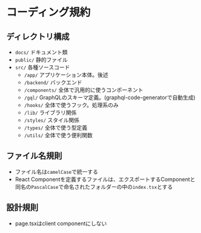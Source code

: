 # コーディング規約

## ディレクトリ構成

- `docs/` ドキュメント類
- `public/` 静的ファイル
- `src/` 各種ソースコード
  - `/app/` アプリケーション本体。後述
  - `/backend/` バックエンド
  - `/components/` 全体で汎用的に使うコンポーネント
  - `/gql/` GraphQLのスキーマ定義。(graphql-code-generatorで自動生成)
  - `/hooks/` 全体で使うフック。処理系のみ
  - `/lib/` ライブラリ関係
  - `/styles/` スタイル関係
  - `/types/` 全体で使う型定義
  - `/utils/` 全体で使う便利関数

## ファイル名規則

- ファイル名は`camelCase`で統一する
- React Componentを定義するファイルは、エクスポートするComponentと同名の`PascalCase`で命名されたフォルダーの中の`index.tsx`とする

## 設計規則

- page.tsxはclient componentにしない
